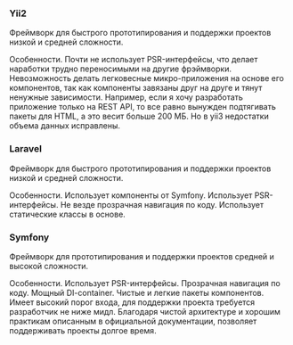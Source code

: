 ### Yii2

Фреймворк для быстрого прототипирования и поддержки проектов низкой и средней сложности.

Особенности.
Почти не использует PSR-интерфейсы, что делает наработки трудно переносимыми на другие фрэймворки.
Невозможность делать легковесные микро-приложения на основе его компонентов, так как компоненты завязаны друг на друге
и тянут ненужные зависимости. Например, если я хочу разработать приложение только на REST API,
то все равно вынужден подтягивать пакеты для HTML, а это весит больше 200 МБ.
Но в yii3 недостатки объема данных исправлены.

### Laravel

Фреймворк для быстрого прототипирования и поддержки проектов низкой и средней сложности.

Особенности.
Использует компоненты от Symfony.
Использует PSR-интерфейсы.
Не везде прозрачная навигация по коду.
Использует статические классы в основе.

### Symfony

Фреймворк для прототипирования и поддержки проектов средней и высокой сложности.

Особенности.
Использует PSR-интерфейсы.
Прозрачная навигация по коду.
Мощный DI-container.
Чистые и легкие пакеты компонентов.
Имеет высокий порог входа, для поддержки проекта требуется разработчик не ниже мидл.
Благодаря чистой архитектуре и хорошим практикам описанным в официальной документации,
позволяет поддерживать проекты долгое время.